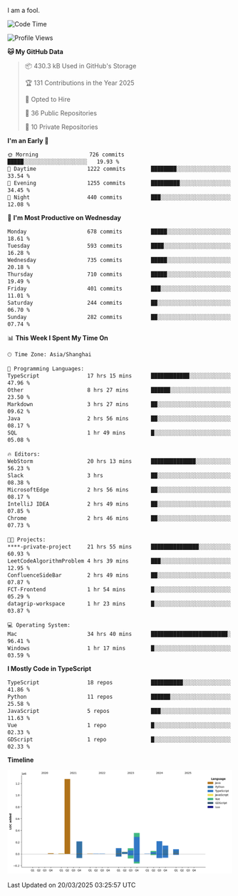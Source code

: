 I am a fool.

<!--START_SECTION:waka-->
![Code Time](http://img.shields.io/badge/Code%20Time-2%2C750%20hrs%2038%20mins-blue)

![Profile Views](http://img.shields.io/badge/Profile%20Views-7-blue)

**🐱 My GitHub Data** 

> 📦 430.3 kB Used in GitHub's Storage 
 > 
> 🏆 131 Contributions in the Year 2025
 > 
> 💼 Opted to Hire
 > 
> 📜 36 Public Repositories 
 > 
> 🔑 10 Private Repositories 
 > 
**I'm an Early 🐤** 

```text
🌞 Morning                726 commits         █████░░░░░░░░░░░░░░░░░░░░   19.93 % 
🌆 Daytime                1222 commits        ████████░░░░░░░░░░░░░░░░░   33.54 % 
🌃 Evening                1255 commits        █████████░░░░░░░░░░░░░░░░   34.45 % 
🌙 Night                  440 commits         ███░░░░░░░░░░░░░░░░░░░░░░   12.08 % 
```
📅 **I'm Most Productive on Wednesday** 

```text
Monday                   678 commits         █████░░░░░░░░░░░░░░░░░░░░   18.61 % 
Tuesday                  593 commits         ████░░░░░░░░░░░░░░░░░░░░░   16.28 % 
Wednesday                735 commits         █████░░░░░░░░░░░░░░░░░░░░   20.18 % 
Thursday                 710 commits         █████░░░░░░░░░░░░░░░░░░░░   19.49 % 
Friday                   401 commits         ███░░░░░░░░░░░░░░░░░░░░░░   11.01 % 
Saturday                 244 commits         ██░░░░░░░░░░░░░░░░░░░░░░░   06.70 % 
Sunday                   282 commits         ██░░░░░░░░░░░░░░░░░░░░░░░   07.74 % 
```


📊 **This Week I Spent My Time On** 

```text
🕑︎ Time Zone: Asia/Shanghai

💬 Programming Languages: 
TypeScript               17 hrs 15 mins      ████████████░░░░░░░░░░░░░   47.96 % 
Other                    8 hrs 27 mins       ██████░░░░░░░░░░░░░░░░░░░   23.50 % 
Markdown                 3 hrs 27 mins       ██░░░░░░░░░░░░░░░░░░░░░░░   09.62 % 
Java                     2 hrs 56 mins       ██░░░░░░░░░░░░░░░░░░░░░░░   08.17 % 
SQL                      1 hr 49 mins        █░░░░░░░░░░░░░░░░░░░░░░░░   05.08 % 

🔥 Editors: 
WebStorm                 20 hrs 13 mins      ██████████████░░░░░░░░░░░   56.23 % 
Slack                    3 hrs               ██░░░░░░░░░░░░░░░░░░░░░░░   08.38 % 
MicrosoftEdge            2 hrs 56 mins       ██░░░░░░░░░░░░░░░░░░░░░░░   08.17 % 
IntelliJ IDEA            2 hrs 49 mins       ██░░░░░░░░░░░░░░░░░░░░░░░   07.85 % 
Chrome                   2 hrs 46 mins       ██░░░░░░░░░░░░░░░░░░░░░░░   07.73 % 

🐱‍💻 Projects: 
****-private-project     21 hrs 55 mins      ███████████████░░░░░░░░░░   60.93 % 
LeetCodeAlgorithmProblem 4 hrs 39 mins       ███░░░░░░░░░░░░░░░░░░░░░░   12.95 % 
ConfluenceSideBar        2 hrs 49 mins       ██░░░░░░░░░░░░░░░░░░░░░░░   07.87 % 
FCT-Frontend             1 hr 54 mins        █░░░░░░░░░░░░░░░░░░░░░░░░   05.29 % 
datagrip-workspace       1 hr 23 mins        █░░░░░░░░░░░░░░░░░░░░░░░░   03.87 % 

💻 Operating System: 
Mac                      34 hrs 40 mins      ████████████████████████░   96.41 % 
Windows                  1 hr 17 mins        █░░░░░░░░░░░░░░░░░░░░░░░░   03.59 % 
```

**I Mostly Code in TypeScript** 

```text
TypeScript               18 repos            ██████████░░░░░░░░░░░░░░░   41.86 % 
Python                   11 repos            ██████░░░░░░░░░░░░░░░░░░░   25.58 % 
JavaScript               5 repos             ███░░░░░░░░░░░░░░░░░░░░░░   11.63 % 
Vue                      1 repo              █░░░░░░░░░░░░░░░░░░░░░░░░   02.33 % 
GDScript                 1 repo              █░░░░░░░░░░░░░░░░░░░░░░░░   02.33 % 
```



**Timeline**

![Lines of Code chart](https://raw.githubusercontent.com/VeejaLiu/VeejaLiu/master/assets/bar_graph.png)


 Last Updated on 20/03/2025 03:25:57 UTC
<!--END_SECTION:waka-->
